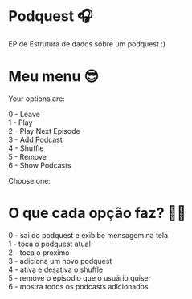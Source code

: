 # Podquest  	🎧
EP de Estrutura de dados sobre um podquest :) 

# Meu menu 😎
Your options are:<br>

 0 - Leave<br>
 1 - Play<br>
 2 - Play Next Episode<br>
 3 - Add Podcast<br>
 4 - Shuffle<br>
 5 - Remove<br>
 6 - Show Podcasts<br>

 Choose one:
 
 # O que cada opção faz? 👩‍💻
 0 - sai do podquest e exibibe mensagem na tela <br>
 1 - toca o podquest atual <br>
 2 - toca o proximo <br>
 3 - adiciona um novo podquest <br>
 4 - ativa e desativa o shuffle <br>
 5 - remove o episodio que o usuário quiser <br>
 6 - mostra todos os podcasts adicionados <br>
